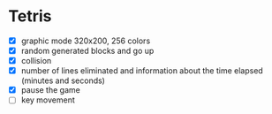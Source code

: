 # Tetris

* [x] graphic mode 320x200, 256 colors
* [x] random generated blocks and go up
* [x] collision
* [x] number of lines eliminated and information about the time elapsed (minutes and seconds)
* [x] pause the game
* [ ] key movement
